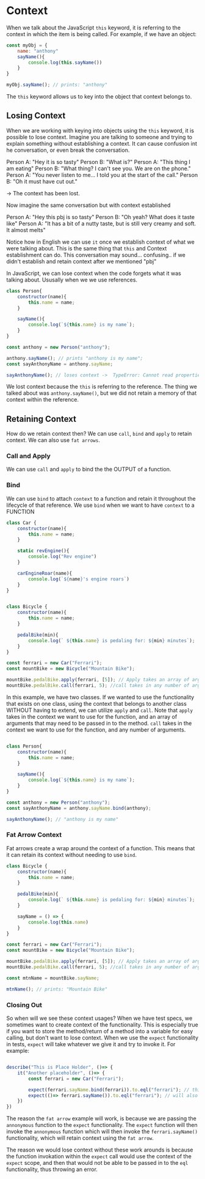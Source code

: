 # Context

When we talk about the JavaScript `this` keyword, it is referring to the context in which the item is being called. For example, if we have an object:

```js
const myObj = {
    name: "anthony"
    sayName(){
        console.log(this.sayName())
    }
}

myObj.sayName(); // prints: "anthony"
```

The `this` keyword allows us to key into the object that context belongs to.

## Losing Context

When we are working with keying into objects using the `this` keyword, it is possible to lose context. Imagine you are talking to someone and trying to explain something without establishing a context. It can cause confusion int he conversation, or even break the conversation.

Person A: "Hey it is so tasty"
Person B: "What is?"
Person A: "This thing I am eating"
Person B: "What thing? I can't see you. We are on the phone."
Person A: "You never listen to me... I told you at the start of the call."
Person B: "Oh it must have cut out."

-> The context has been lost.

Now imagine the same conversation but with context established

Person A: "Hey this pbj is so tasty"
Person B: "Oh yeah? What does it taste like"
Person A: "It has a bit of a nutty taste, but is still very creamy and soft. It almost melts"

Notice how in English we can use `it` once we establish context of what we were talking about. This is the same thing that `this` and Context establishment can do.
This conversation may sound... confusing.. if we didn't establish and retain context after we mentioned "pbj"

In JavaScript, we can lose context when the code forgets what it was talking about. Ususally when we we use references.

```js
class Person{
    constructor(name){
        this.name = name;
    }

    sayName(){
        console.log(`${this.name} is my name`);
    }
}

const anthony = new Person("anthony");

anthony.sayName(); // prints "anthony is my name";
const sayAnthonyName = anthony.sayName;

sayAnthonyName(); // loses context ->  TypeError: Cannot read properties of undefined (reading 'name')

```

We lost context because the `this` is referring to the reference. The thing we talked about was `anthony.sayName()`, but we did not retain a memory of that context within the reference.

## Retaining Context

How do we retain context then? We can use `call`, `bind` and `apply` to retain context. We can also use `fat arrows`.

### Call and Apply

We can use `call` and `apply` to bind the the OUTPUT of a function.



### Bind

We can use `bind` to attach `context` to a function and retain it throughout the lifecycle of that reference.
We use `bind` when we want to have `context` to a FUNCTION


```js
class Car {
    constructor(name){
        this.name = name;
    }

    static revEngine(){
        console.log("Rev engine")
    }

    carEngineRoar(name){
        console.log(`${name}'s engine roars`)
    }
}


class Bicycle {
    constructor(name){
        this.name = name;
    }

    pedalBike(min){
        console.log(` ${this.name} is pedaling for: ${min} minutes`);
    }
}

const ferrari = new Car("Ferrari");
const mountBike = new Bicycle("Mountain Bike");

mountBike.pedalBike.apply(ferrari, [5]); // Apply takes an array of arguments
mountBike.pedalBike.call(ferrari, 5); //call takes in any number of arguments


```

In this example, we have two classes. If we wanted to use the functionality that exists on one class, using the context that belongs to another class WITHOUT having to extend, we can utilize `apply` and `call`. Note that `apply` takes in the context we want to use for the function, and an array of arguments that may need to be passed in to the method. `call` takes in the context we want to use for the function, and any number of arguments.

```js

class Person{
    constructor(name){
        this.name = name;
    }

    sayName(){
        console.log(`${this.name} is my name`);
    }
}

const anthony = new Person("anthony");
const sayAnthonyName = anthony.sayName.bind(anthony);

sayAnthonyName(); // "anthony is my name"

```


### Fat Arrow Context

Fat arrows create a wrap around the context of a function. This means that it can retain its context without needing to use `bind`.

```js
class Bicycle {
    constructor(name){
        this.name = name;
    }

    pedalBike(min){
        console.log(` ${this.name} is pedaling for: ${min} minutes`);
    }

    sayName = () => {
        console.log(this.name)
    }
}

const ferrari = new Car("Ferrari");
const mountBike = new Bicycle("Mountain Bike");

mountBike.pedalBike.apply(ferrari, [5]); // Apply takes an array of arguments
mountBike.pedalBike.call(ferrari, 5); //call takes in any number of arguments

const mtnName = mountBike.sayName;

mtnName(); // prints: "Mountain Bike"

```



### Closing Out
So when will we see these context usages? When we have test specs, we sometimes want to create context of the functionality. This is especially true if you want to store the method/return of a method into a variable for easy calling, but don't want to lose context. When we use the `expect` functionality in tests, `expect` will take whatever we give it and try to invoke it. For example:

```js

describe("This is Place Holder", ()=> {
    it("Another placeholder", ()=> {
        const ferrari = new Car("Ferrari");

        expect(ferrari.sayName.bind(ferrari)).to.eql("ferrari"); // this will work
        expect(()=> ferrari.sayName()).to.eql("ferrari"); // will also work.
    })
})


```

The reason the `fat arrow` example will work, is because we are passing the `annonymous` function to the `expect` functionality. The `expect` function will then invoke the `annonymous` function which will then invoke the `ferrari.sayName()` functionality, which will retain context using the `fat arrow`.

The reason we would lose context without these work arounds is because the function invokation within the `expect` call would use the context of the `expect` scope, and then that would not be able to be passed in to the `eql` functionality, thus throwing an error.
